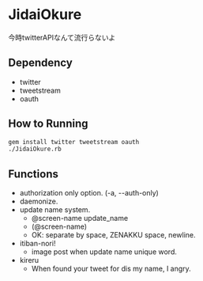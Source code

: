 JidaiOkure
==========

今時twitterAPIなんて流行らないよ

## Dependency

* twitter
* tweetstream
* oauth

## How to Running

``` bash
gem install twitter tweetstream oauth
./JidaiOkure.rb
```

## Functions

* authorization only option. (-a, --auth-only)
* daemonize.
* update name system.
  * @screen-name update_name <name>
  * <name>(@screen-name)
  * OK: separate by space, ZENAKKU space, newline.
* itiban-nori!
  * image post when update name unique word.
* kireru
  * When found your tweet for dis my name, I angry.
